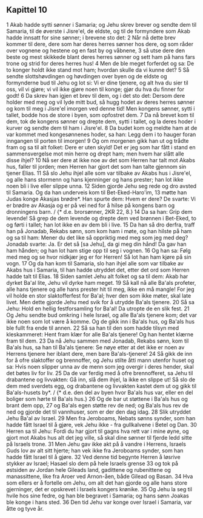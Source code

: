 ## Kapittel 10

1 Akab hadde sytti sønner i Samaria; og Jehu skrev brever og sendte dem til Samaria, til de øverste i Jisre'el, de eldste, og til de formyndere som Akab hadde innsatt for sine sønner; i brevene sto det:
2 Når nå dette brev kommer til dere, dere som har deres herres sønner hos dere, og som råder over vognene og hestene og en fast by og våbnene,
3 så utse dere den beste og mest skikkede blant deres herres sønner og sett ham på hans fars trone og strid for deres herres hus!
4 Men de ble meget forferdet og sa: De to konger holdt ikke stand mot ham; hvordan skulle da vi kunne det?
5 Så sendte slottshøvdingen og høvdingen over byen og de eldste og formynderne bud til Jehu og lot si: Vi er dine tjenere, og alt hva du sier til oss, vil vi gjøre; vi vil ikke gjøre noen til konge; gjør du hva du finner for godt!
6 Da skrev han igjen et brev til dem, og i det sto det: Dersom dere holder med meg og vil lyde mitt bud, så hugg hodet av deres herres sønner og kom til meg i Jisre'el imorgen ved denne tid! Men kongens sønner, sytti i tallet, bodde hos de store i byen, som opfostret dem.
7 Da nå brevet kom til dem, tok de kongens sønner og drepte dem, sytti i tallet, og la deres hoder i kurver og sendte dem til ham i Jisre'el.
8 Da budet kom og meldte ham at de var kommet med kongesønnenes hoder, sa han: Legg dem i to hauger foran inngangen til porten til imorgen!
9 Og om morgenen gikk han ut og trådte fram og sa til alt folket: Dere er uten skyld! Det er jeg som har fått i stand en sammensvergelse mot min herre og drept ham; men hvem har slått alle disse ihjel?
10 Nå ser dere at ikke noe av det som Herren har talt mot Akabs hus, faller til jorden; men Herren har gjort det som han talte gjennom sin tjener Elias.
11 Så slo Jehu ihjel alle som var tilbake av Akabs hus i Jisre'el, og alle hans stormenn og hans kjenninger og hans prester; han lot ikke noen bli i live eller slippe unna.
12 Siden gjorde Jehu seg rede og dro avsted til Samaria. Og da han underveis kom til Bet-Eked-Haro'im,
13 møtte han Judas konge Akasjas brødre*. Han spurte dem: Hvem er dere? De svarte: Vi er brødre av Akasja og er på vei ned for å hilse på kongens barn og dronningens barn. / {* d.e. brorsønner, 2KR 22, 8.}
14 Da sa han: Grip dem levende! Så grep de dem levende og drepte dem ved brønnen i Bet-Eked, to og førti i tallet; han lot ikke en av dem bli i live.
15 Da han så dro derfra, traff han på Jonadab, Rekabs sønn, som kom ham i møte, og han hilste på ham og sa til ham: Mener du det like så oppriktig med meg som jeg med deg? Jonadab svarte: Ja. Er det så [sa Jehu], da gi meg din hånd! Da gav han ham hånden; og han lot ham stige opp til seg i vognen.
16 Og han sa: Følg med meg og se hvor nidkjær jeg er for Herren! Så lot han ham kjøre på sin vogn.
17 Og da han kom til Samaria, slo han ihjel alle som var tilbake av Akabs hus i Samaria, til han hadde utryddet det, etter det ord som Herren hadde talt til Elias.
18 Siden samlet Jehu alt folket og sa til dem: Akab har dyrket Ba'al lite, Jehu vil dyrke ham meget.
19 Så kall nå alle Ba'als profeter, alle hans tjenere og alle hans prester hit til meg, ikke en må mangle! For jeg vil holde en stor slaktofferfest for Ba'al; hver den som ikke møter, skal late livet. Men dette gjorde Jehu med svik for å utrydde Ba'als tjenere.
20 Så sa Jehu: Hold en hellig festforsamling for Ba'al! Da utropte de en slik fest.
21 Og Jehu sendte bud omkring i hele Israel, og alle Ba'als tjenere kom; det var ikke noen som lot være å komme. Og de gikk inn i Ba'als hus, og Ba'als hus ble fullt fra ende til annen.
22 Så sa han til den som hadde tilsyn med kleskammeret: Hent fram klær for alle Ba'als tjenere! Og han hentet klærne fram til dem.
23 Da nå Jehu sammen med Jonadab, Rekabs sønn, kom til Ba'als hus, sa han til Ba'als tjenere: Se nøye etter at det ikke er noen av Herrens tjenere her iblant dere, men bare Ba'als-tjenere!
24 Så gikk de inn for å ofre slaktoffer og brennoffer, og Jehu stilte åtti mann utenfor huset og sa: Hvis noen slipper unna av de menn som jeg overgir i deres hender, skal det bøtes liv for liv.
25 Da de var ferdig med å ofre brennofferet, sa Jehu til drabantene og livvakten: Gå inn, slå dem ihjel, la ikke en slippe ut! Så slo de dem med sverdets egg, og drabantene og livvakten kastet dem ut og gikk til Ba'als-husets by*. / {* d.e. den del av byen hvor Ba'als hus var, eller en del boliger som hørte til Ba'als hus.}
26 Og de bar ut støttene i Ba'als hus og brant dem opp,
27 og Ba'als egen støtte rev de ned; og Ba'als hus rev de ned og gjorde det til vannhuser, som er der den dag idag.
28 Slik utryddet Jehu Ba'al av Israel.
29 Men fra Jeroboams, Nebats sønns synder, som han hadde fått Israel til å gjøre, vek Jehu ikke - fra gullkalvene i Betel og Dan.
30 Herren sa til Jehu: Fordi du har gjort til gagns hva rett var i mine øyne, og gjort mot Akabs hus alt det jeg ville, så skal dine sønner til fjerde ledd sitte på Israels trone.
31 Men Jehu gav ikke akt på å vandre i Herrens, Israels Guds lov av alt sitt hjerte; han vek ikke fra Jeroboams synder, som han hadde fått Israel til å gjøre.
32 Ved denne tid begynte Herren å løsrive stykker av Israel; Hasael slo dem på hele Israels grense
33 og tok på østsiden av Jordan hele Gileads land, gadittene og rubenittene og manassittene, like fra Aroer ved Arnon-åen, både Gilead og Basan.
34 Hva som ellers er å fortelle om Jehu, om alt det han gjorde og alle hans store gjerninger, det er opskrevet i Israels kongers krønike.
35 Og Jehu la seg til hvile hos sine fedre, og han ble begravet i Samaria; og hans sønn Joakas ble konge i hans sted.
36 Den tid Jehu var konge over Israel i Samaria, var åtte og tyve år.
